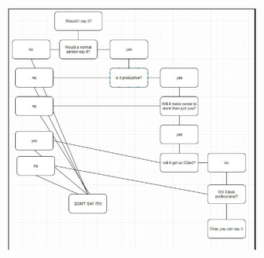 <p align="center">
<img src="https://raw.githubusercontent.com/cainesmckoy/doom/master/flowchart.jpeg" width="550" title="hover text">
</p>

